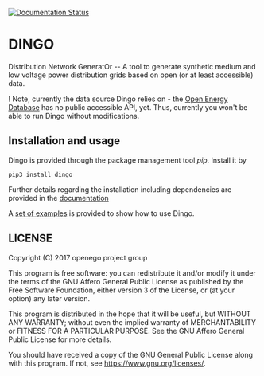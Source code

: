 [![Documentation Status](https://readthedocs.org/projects/dingo/badge/?version=dev)](http://dingo.readthedocs.io/en/dev/?badge=dev)

DINGO
=====
DIstribution Network GeneratOr -- A tool to generate synthetic medium and low
voltage power distribution grids based on open (or at least accessible) data.

! Note, currently the data source Dingo relies on - the
[Open Energy Database](http://oep.iks.cs.ovgu.de/dataedit/) has no public
accessible API, yet. Thus, currently you won't be able to run Dingo without
modifications.

Installation and usage
----------------------

Dingo is provided through the package management tool *pip*. Install it by

```
pip3 install dingo
```

Further details regarding the installation including dependencies are provided
in the [documentation](https://dingo.readthedocs.io)

A [set of examples](https://dingo.readthedocs.io/en/dev/usage_details.html#examples)
is provided to show how to use Dingo.

LICENSE
-------

Copyright (C) 2017 openego project group

This program is free software: you can redistribute it and/or modify it under
the terms of the GNU Affero General Public License as published by the Free
Software Foundation, either version 3 of the License, or (at your option) any
later version.

This program is distributed in the hope that it will be useful, but WITHOUT
ANY WARRANTY; without even the implied warranty of MERCHANTABILITY or FITNESS
FOR A PARTICULAR PURPOSE. See the GNU Affero General Public License for more
details.

You should have received a copy of the GNU General Public License along with
this program. If not, see https://www.gnu.org/licenses/.
